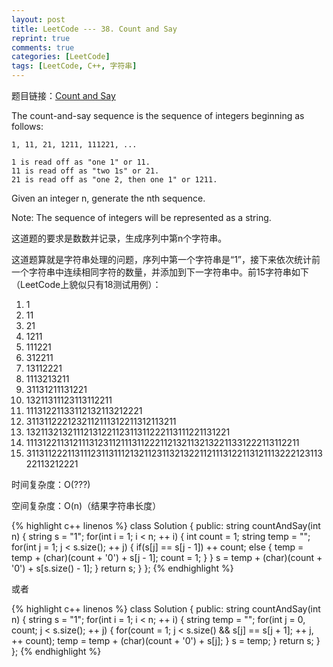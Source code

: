 ```yaml
---
layout: post
title: LeetCode --- 38. Count and Say
reprint: true
comments: true
categories: [LeetCode]
tags: [LeetCode, C++, 字符串]
---
```



题目链接：[Count and Say](https://oj.leetcode.com/problems/count-and-say/ ) 

The count-and-say sequence is the sequence of integers beginning as follows: 

    1, 11, 21, 1211, 111221, ... 

    1 is read off as "one 1" or 11. 
    11 is read off as "two 1s" or 21. 
    21 is read off as "one 2, then one 1" or 1211. 

Given an integer n, generate the nth sequence. 

Note: The sequence of integers will be represented as a string. 

这道题的要求是数数并记录，生成序列中第n个字符串。

这道题算就是字符串处理的问题，序列中第一个字符串是“1”，接下来依次统计前一个字符串中连续相同字符的数量，并添加到下一字符串中。前15字符串如下（LeetCode上貌似只有18测试用例）：

1. 1
2. 11
3. 21
4. 1211
5. 111221
6. 312211
7. 13112221
8. 1113213211
9. 31131211131221
10. 13211311123113112211
11. 11131221133112132113212221
12. 3113112221232112111312211312113211
13. 1321132132111213122112311311222113111221131221
14. 11131221131211131231121113112221121321132132211331222113112211
15. 311311222113111231131112132112311321322112111312211312111322212311322113212221

时间复杂度：O(???)

空间复杂度：O(n)（结果字符串长度）

{% highlight c++ linenos %}
class Solution
{
public:
    string countAndSay(int n)
    {
        string s = "1";
        for(int i = 1; i < n; ++ i)
        {
            int count = 1;
            string temp = "";
            for(int j = 1; j < s.size(); ++ j)
            {
                if(s[j] == s[j - 1])
                    ++ count;
                else
                {
                    temp = temp + (char)(count + '0') + s[j - 1];
                    count = 1;
                }
            }
            s = temp + (char)(count + '0') + s[s.size() - 1];
        }
        return s;
    }
};
{% endhighlight %}

或者

{% highlight c++ linenos %}
class Solution
{
public:
    string countAndSay(int n)
    {
        string s = "1";
        for(int i = 1; i < n; ++ i)
        {
            string temp = "";
            for(int j = 0, count; j < s.size(); ++ j)
            {
                for(count = 1; j < s.size() && s[j] == s[j + 1]; ++ j, ++ count);
                temp = temp + (char)(count + '0') + s[j];
            }
            s = temp;
        }
        return s;
    }
};
{% endhighlight %}
